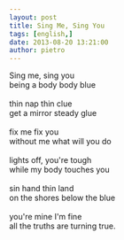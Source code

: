 ```yaml
---
layout: post
title: Sing Me, Sing You
tags: [english,]
date: 2013-08-20 13:21:00
author: pietro
---
```

Sing me, sing you<br/>being a body body blue<br/><br/>thin nap thin clue<br/>get a mirror steady glue<br/><br/>fix me fix you<br/>without me what will you do<br/><br/>lights off, you're tough<br/>while my body touches you<br/><br/>sin hand thin land<br/>on the shores below the blue<br/><br/>you're mine I'm fine<br/>all the truths are turning true.
